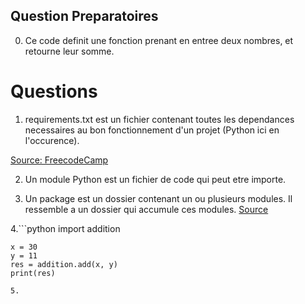 ## Question Preparatoires

0. Ce code definit une fonction prenant en entree deux nombres, et retourne leur somme.

# Questions

1. requirements.txt est un fichier contenant toutes les dependances necessaires au bon fonctionnement d'un projet (Python ici en l'occurence).

[Source: FreecodeCamp](https://www.freecodecamp.org/news/python-requirementstxt-explained/)

2. Un module Python est un fichier de code qui peut etre importe.

3. Un package est un dossier contenant un ou plusieurs modules. Il ressemble a un dossier qui accumule ces modules.
[Source](https://python.doctor/page-python-modules-package-module-cours-debutants-informatique-programmation)

4.```python
    import addition

    x = 30
    y = 11
    res = addition.add(x, y)
    print(res)
```
5. 
